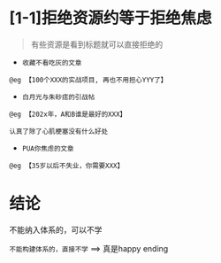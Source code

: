 # [1-1]拒绝资源约等于拒绝焦虑

> 有些资源是看到标题就可以直接拒绝的


- `收藏不看吃灰的文章` 

```
@eg 【100个XXX的实战项目, 再也不用担心YYY了】
```

- `白月光与朱砂痣的引战帖`

```
@eg 【202x年，A和B谁是最好的XXX】

认真了除了心肌梗塞没有什么好处
```

- `PUA你焦虑的文章` 

```
@eg 【35岁以后不失业，你需要XXX】
```

# 结论

不能纳入体系的，可以不学

`不能构建体系的，直接不学` ==> 真是happy ending